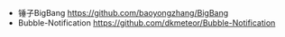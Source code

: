 * 锤子BigBang <https://github.com/baoyongzhang/BigBang>
* Bubble-Notification <https://github.com/dkmeteor/Bubble-Notification>